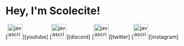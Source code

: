 [website]: https://scolecitee.repl.co
[twitter]: https://twitter.com/_scolecite
[youtube]: https://www.youtube.com/@scolecite_
[instagram]: https://www.instagram.com/scolecite__
[discord]: https://scolecitee.repl.co/?discordPopup=true

<h1>Hey, I'm Scolecite!</h1>
[<img src="https://img.icons8.com/ios-filled/50/FF0000/youtube-play.png" alt="javascript" width="40" height="40"/>][youtube]
[<img src="https://img.icons8.com/sf-regular-filled/48/404EED/discord.png" alt="javascript" width="40" height="40"/>][discord]
[<img src="https://img.icons8.com/ios-glyphs/30/000000/twitterx--v2.png" alt="javascript" width="40" height="40"/>][twitter]
[<img src="https://img.icons8.com/fluency/48/instagram-new.png" alt="javascript" width="40" height="40"/>][instagram]
